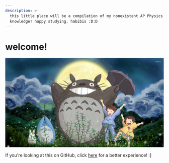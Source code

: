 ```yaml
---
description: >-
  this little place will be a compilation of my nonexistent AP Physics C
  knowledge! happy studying, habibis :D:D
---
```


# welcome!

![me & u all happily studying ap physics :)](.gitbook/assets/776645.jpg)

If you're looking at this on GitHub, click [here](https://joyce-chen.gitbook.io/ap-physics-c-e-and-m/) for a better experience! :]
